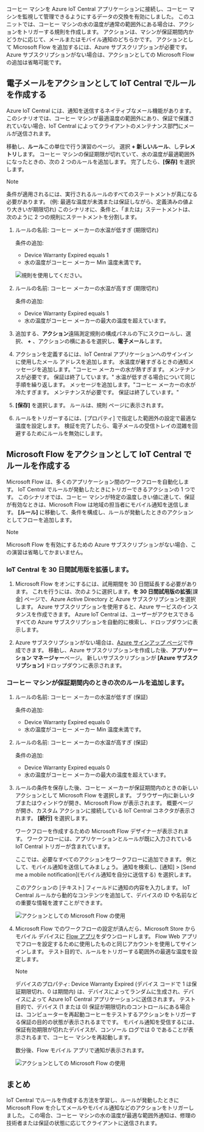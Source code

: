 コーヒー マシンを Azure IoT Central アプリケーションに接続し、コーヒー マシンを監視して管理できるようにするデータの交換を有効にしました。 このユニットでは、コーヒー マシンの水の温度が通常の範囲外にある場合は、アクションをトリガーする規則を作成します。 アクションは、マシンが保証期間内かどうかに応じて、メールまたはモバイル通知のどちらかです。 アクションとして Microsoft Flow を追加するには、Azure サブスクリプションが必要です。 Azure サブスクリプションがない場合は、アクションとしての Microsoft Flow の追加は省略可能です。

## <a name="create-rules-in-iot-central-with-email-as-the-action"></a>電子メールをアクションとして IoT Central でルールを作成する
Azure IoT Central には、通知を送信するネイティブなメール機能があります。 このシナリオでは、コーヒー マシンが最適温度の範囲外にあり、保証で保護されていない場合、IoT Central によってクライアントのメンテナンス部門にメールが送信されます。

移動し、**ルール**この単位で行う演習のページ。 選択 **+ 新しいルール**、し**テレメトリ**します。 コーヒー マシンの保証期限が切れていて、水の温度が最適範囲外になったときの、次の 2 つのルールを追加します。 完了したら、**[保存]** を選択します。 

> [!NOTE]
> 条件が適用されるには、実行されるルールのすべてのステートメントが真になる必要があります。 (例: 最適な温度が未満または保証しながら、定義済みの値より大きいが期限切れ) このシナリオに、条件と、「または」ステートメントは、次のように 2 つの規則にステートメントを分割します。

1. ルールの名前: コーヒー メーカーの水温が低すぎ (期限切れ)

    条件の追加:      
    * Device Warranty Expired equals 1
    * 水の温度がコーヒー メーカー Min 温度未満です。

    ![規則を使用してください。](../images/5-flow-a.png)

1. ルールの名前: コーヒー メーカーの水温が高すぎ (期限切れ)

    条件の追加:      
    * Device Warranty Expired equals 1
    * 水の温度がコーヒー メーカーの最大の温度を超えています。

1. 追加する、**アクション**遠隔測定規則の構成パネルの下にスクロールし、選択、 **+** 、アクションの横にあるを選択し、**電子メール**します。

1. アクションを定義するには、IoT Central アプリケーションへのサインインに使用したメール アドレスを追加します。 水温度が暑すぎるときの通知メッセージを追加します。"コーヒー メーカーの水が熱すぎます。 メンテナンスが必要です。  保証は終了しています。" 水温が低すぎる場合について同じ手順を繰り返します。 メッセージを追加します。"コーヒー メーカーの水が冷たすぎます。 メンテナンスが必要です。  保証は終了しています。"

1. **[保存]** を選択します。 ルールは、規則 ページに表示されます。

1. ルールをトリガーするには、[プロパティ] で指定した範囲外の設定で最適な温度を設定します。 検証を完了したら、電子メールの受信トレイの混雑を回避するためにルールを無効にします。 

## <a name="create-rules-in-iot-central-with-microsoft-flow-as-the-action"></a>Microsoft Flow をアクションとして IoT Central でルールを作成する

Microsoft Flow は、多くのアプリケーション間のワークフローを自動化します。 IoT Central でルールが発動したときにトリガーできるアクションの 1 つです。 このシナリオでは、コーヒー マシンが特定の温度しきい値に達して、保証が有効なときは、Microsoft Flow は地域の担当者にモバイル通知を送信します。 **[ルール]** に移動して、条件を構成し、ルールが発動したときのアクションとしてフローを追加します。 
 
> [!NOTE]
> Microsoft Flow を有効にするための Azure サブスクリプションがない場合、この演習は省略してかまいません。


### <a name="extend-your-iot-central-trial-to-30-days"></a>IoT Central を 30 日間試用版を拡張します。

1. Microsoft Flow をオンにするには、試用期間を 30 日間延長する必要があります。 これを行うには、次のように選択します。**を 30 日間試用版の拡張**[課金] ページで、Azure Active Directory と Azure サブスクリプションを選択します。 Azure サブスクリプションを使用すると、Azure サービスのインスタンスを作成できます。 Azure IoT Central は、ユーザーがアクセスできるすべての Azure サブスクリプションを自動的に検索し、ドロップダウンに表示します。
    
1. Azure サブスクリプションがない場合は、[Azure サインアップ ページ](https://aka.ms/createazuresubscription)で作成できます。 移動し、Azure サブスクリプションを作成した後、**アプリケーション マネージャー**ページ。 新しいサブスクリプションが **[Azure サブスクリプション]** ドロップダウンに表示されます。
        

### <a name="add-the-following-rules-when-the-coffee-machine-is-under-warranty"></a>コーヒー マシンが保証期間内のときの次のルールを追加します。 

1. ルールの名前: コーヒー メーカーの水温が低すぎ (保証)

    条件の追加:      
    * Device Warranty Expired equals 0
    * 水の温度がコーヒー メーカー Min 温度未満です。

1. ルールの名前: コーヒー メーカーの水温が高すぎ (保証)

    条件の追加:      
    * Device Warranty Expired equals 0
    * 水の温度がコーヒー メーカーの最大の温度を超えています。

1. ルールの条件を保存した後、コーヒー メーカーが保証期間内のときの新しいアクションとして Microsoft Flow を選択します。 ブラウザー内に新しいタブまたはウィンドウが開き、Microsoft Flow が表示されます。 概要ページが開き、カスタム アクションに接続している IoT Central コネクタが表示されます。 **[続行]** を選択します。 

    ワークフローを作成するための Microsoft Flow デザイナーが表示されます。 ワークフローには、アプリケーションとルールが既に入力されている IoT Central トリガーが含まれています。

    ここでは、必要なすべてのアクションをワークフローに追加できます。 例として、モバイル通知を送信してみましょう。 通知を検索し、[通知] > [Send me a mobile notification]\(モバイル通知を自分に送信する\) を選択します。

    このアクションの [テキスト] フィールドに通知の内容を入力します。 IoT Central ルールから動的なコンテンツを追加して、デバイスの ID や名前などの重要な情報を渡すことができます。
    
    ![アクションとしての Microsoft Flow の使用](../images/5-flow-b.png)

1. Microsoft Flow でのワークフローの設定が済んだら、Microsoft Store からモバイル デバイスに [Flow アプリ](https://www.microsoft.com/en-us/p/microsoft-flow/9nkn0p5l9n84?activetab=pivot%3aoverviewtab)をダウンロードします。 Flow Web アプリでフローを設定するために使用したものと同じアカウントを使用してサインインします。 テスト目的で、ルールをトリガーする範囲外の最適な温度を設定します。 

    > [!NOTE]
    > デバイスのプロパティ: Device Warranty Expired (デバイス コードで 1 は保証期限切れ、0 は期間内) は、デバイスによってランダムに生成され、デバイスによって Azure IoT Central アプリケーションに送信されます。 テスト目的で、デバイス (1 または 0) 保証が期限切れのコントロールにある場合は、コンピューターを再起動コーヒーをテストするアクションをトリガーする保証の目的の状態が表示されるまでです。 モバイル通知を受信するには、保証有効期限が切れたデバイスが、コンソール ログでは 0 であることが表示されるまで、コーヒー マシンを再起動します。 

    数分後、Flow モバイル アプリで通知が表示されます。

    ![アクションとしての Microsoft Flow の使用](../images/5-flow-c.png)

## <a name="summary"></a>まとめ
IoT Central でルールを作成する方法を学習し、ルールが発動したときに Microsoft Flow を介してメールやモバイル通知などのアクションをトリガーしました。 この場合、コーヒー マシンの水の温度が最適な範囲外通知は、修理の技術者または保証の状態に応じてクライアントに送信されます。 


